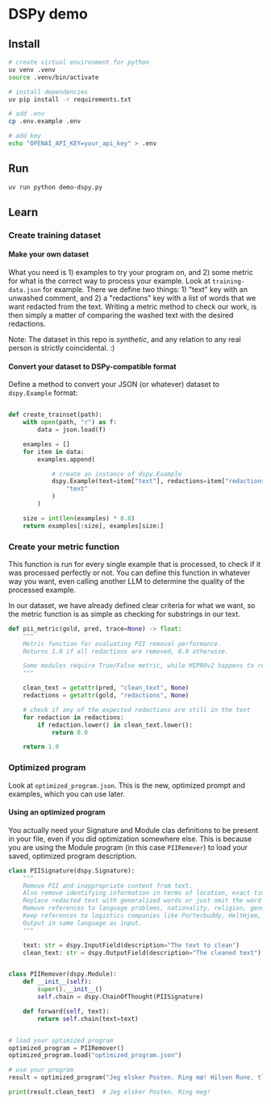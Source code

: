 # DSPy demo

## Install

```bash
# create virtual environment for python
uv venv .venv
source .venv/bin/activate

# install dependencies
uv pip install -r requirements.txt

# add .env
cp .env.example .env

# add key
echo "OPENAI_API_KEY=your_api_key" > .env
```

## Run

```bash
uv run python demo-dspy.py
```

## Learn

### Create training dataset

#### Make your own dataset

What you need is 1) examples to try your program on, and 2) some metric for what is the correct way to process your example. Look at `training-data.json` for example. There we define two things: 1) "text" key with an unwashed comment, and 2) a "redactions" key with a list of words that we want redacted from the text. Writing a metric method to check our work, is then simply a matter of comparing the washed text with the desired redactions.

Note: The dataset in this repo is _synthetic_, and any relation to any real person is strictly coincidental. :)

#### Convert your dataset to DSPy-compatible format

Define a method to convert your JSON (or whatever) dataset to `dspy.Example` format:

```py

def create_trainset(path):
    with open(path, "r") as f:
        data = json.load(f)

    examples = []
    for item in data:
        examples.append(

            # create an instance of dspy.Example
            dspy.Example(text=item["text"], redactions=item["redactions"]).with_inputs(
                "text"
            )
        )

    size = int(len(examples) * 0.8)
    return examples[:size], examples[size:]
```

### Create your metric function

This function is run for every single example that is processed, to check if it was processed perfectly or not. You can define this function in whatever way you want, even calling another LLM to determine the quality of the processed example.

In our dataset, we have already defined clear criteria for what we want, so the metric function is as simple as checking for substrings in our text.

```py
def pii_metric(gold, pred, trace=None) -> float:
    """
    Metric function for evaluating PII removal performance.
    Returns 1.0 if all redactions are removed, 0.0 otherwise.

    Some modules require True/False metric, while MIPROv2 happens to require a float.
    """

    clean_text = getattr(pred, "clean_text", None)
    redactions = getattr(gold, "redactions", None)

    # check if any of the expected redactions are still in the text
    for redaction in redactions:
        if redaction.lower() in clean_text.lower():
            return 0.0

    return 1.0
```

### Optimized program

Look at `optimized_program.json`. This is the new, optimized prompt and examples, which you can use later.

#### Using an optimized program

You actually need your Signature and Module clas definitions to be present in your file, even if you did optimization somewhere else. This is because you are using the Module program (in this case `PIIRemover`) to load your saved, optimized program description.

```py
class PIISignature(dspy.Signature):
    """
    Remove PII and inappropriate content from text.
    Also remove identifying information in terms of location, exact times, product name and type, store name, etc.
    Replace redacted text with generalized words or just omit the word if grammatically possible.
    Remove references to language problems, nationality, religion, gender, age, etc.
    Keep references to logistics companies like Porterbuddy, HeltHjem, Postnord, Posten, Bring, DHL, FedEx, etc.
    Output in same language as input.
    """

    text: str = dspy.InputField(description="The text to clean")
    clean_text: str = dspy.OutputField(description="The cleaned text")


class PIIRemover(dspy.Module):
    def __init__(self):
        super().__init__()
        self.chain = dspy.ChainOfThought(PIISignature)

    def forward(self, text):
        return self.chain(text=text)


# load your optimized program
optimized_program = PIIRemover()
optimized_program.load("optimized_program.json")

# use your program
result = optimized_program("Jeg elsker Posten. Ring mæ! Hilsen Rune, tlf 48484848")

print(result.clean_text)  # Jeg elsker Posten. Ring meg!


```
